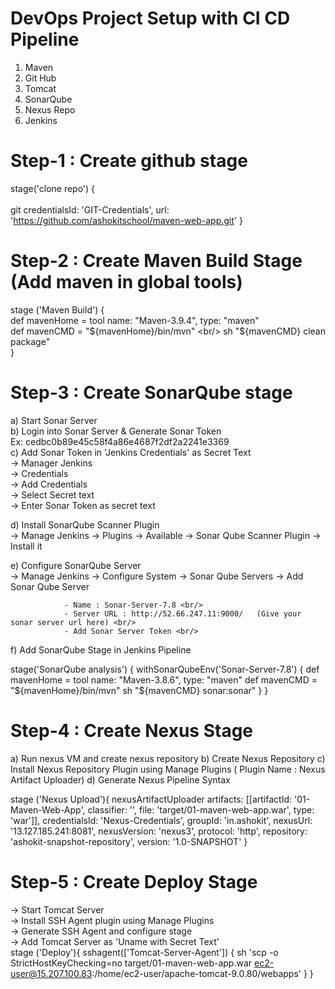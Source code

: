 # DevOps Project Setup with CI CD Pipeline

1) Maven
2) Git Hub
3) Tomcat
4) SonarQube
5) Nexus Repo
6) Jenkins

# Step-1 : Create github stage 

 stage('clone repo') { <br/>          
  git credentialsId: 'GIT-Credentials', url: 'https://github.com/ashokitschool/maven-web-app.git'
}

# Step-2 : Create Maven Build Stage (Add maven in global tools)

 stage ('Maven Build') { <br/>
       def mavenHome = tool name: "Maven-3.9.4", type: "maven" <br/>
        def mavenCMD = "${mavenHome}/bin/mvn" <br/>
        sh "${mavenCMD} clean package" <br/>
 }


# Step-3 : Create SonarQube stage

a) Start Sonar Server <br/>
b) Login into Sonar Server & Generate Sonar Token  <br/>
	Ex: cedbc0b89e45c58f4a86e4687f2df2a2241e3369 <br/>
c) Add Sonar Token in 'Jenkins Credentials' as Secret Text <br/>
			-> Manager Jenkins  <br/>
			-> Credentials  <br/>
			-> Add Credentials <br/>
			-> Select Secret text <br/>
			-> Enter Sonar Token as secret text  <br/>

d) Install SonarQube Scanner Plugin <br/>
-> Manage Jenkins -> Plugins -> Available -> Sonar Qube Scanner Plugin -> Install it

e) Configure SonarQube Server <br/>
-> Manage Jenkins -> Configure System -> Sonar Qube Servers -> Add Sonar Qube Server 
		
				- Name : Sonar-Server-7.8 <br/>
				- Server URL : http://52.66.247.11:9000/   (Give your sonar server url here) <br/>
				- Add Sonar Server Token <br/>			

f) Add SonarQube Stage in Jenkins Pipeline

stage('SonarQube analysis') {
			withSonarQubeEnv('Sonar-Server-7.8') {
			def mavenHome = tool name: "Maven-3.8.6", type: "maven"
			def mavenCMD = "${mavenHome}/bin/mvn"
			sh "${mavenCMD} sonar:sonar"
    	}
}


# Step-4 : Create Nexus Stage

a) Run nexus VM and create nexus repository
b) Create Nexus Repository 
c) Install Nexus Repository Plugin using Manage Plugins   ( Plugin Name : Nexus Artifact Uploader)
d) Generate Nexus Pipeline Syntax

stage ('Nexus Upload'){
nexusArtifactUploader artifacts: [[artifactId: '01-Maven-Web-App', classifier: '', file: 'target/01-maven-web-app.war', type: 'war']], credentialsId: 'Nexus-Credentials', groupId: 'in.ashokit', nexusUrl: '13.127.185.241:8081', nexusVersion: 'nexus3', protocol: 'http', repository: 'ashokit-snapshot-repository', version: '1.0-SNAPSHOT'
}


# Step-5 : Create Deploy Stage

-> Start Tomcat Server <br/>
-> Install SSH Agent plugin using Manage Plugins <br/>
-> Generate SSH Agent and configure stage <br/>
-> Add Tomcat Server as 'Uname with Secret Text' <br/>
stage ('Deploy'){ 
sshagent(['Tomcat-Server-Agent']) {
sh 'scp -o StrictHostKeyChecking=no target/01-maven-web-app.war ec2-user@15.207.100.83:/home/ec2-user/apache-tomcat-9.0.80/webapps'
  }
}
